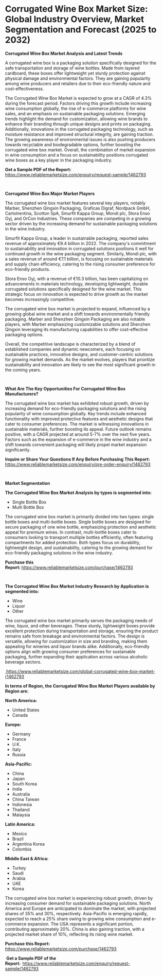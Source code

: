 <p><h1>Corrugated Wine Box Market Size: Global Industry Overview, Market Segmentation and Forecast (2025 to 2032)</h1></p><p><strong>Corrugated Wine Box Market Analysis and Latest Trends</strong></p>
<p><p>A corrugated wine box is a packaging solution specifically designed for the safe transportation and storage of wine bottles. Made from layered cardboard, these boxes offer lightweight yet sturdy protection against physical damage and environmental factors. They are gaining popularity among wine producers and retailers due to their eco-friendly nature and cost-effectiveness.</p><p>The Corrugated Wine Box Market is expected to grow at a CAGR of 4.3% during the forecast period. Factors driving this growth include increasing wine consumption globally, the rise of e-commerce platforms for wine sales, and an emphasis on sustainable packaging solutions. Emerging trends highlight the demand for customization, allowing wine brands to enhance their branding through unique designs and prints on packaging. Additionally, innovations in the corrugated packaging technology, such as moisture resistance and improved structural integrity, are gaining traction. The growing awareness of environmental issues is also pushing producers towards recyclable and biodegradable options, further boosting the corrugated wine box market. Overall, the combination of market expansion in wine consumption and a focus on sustainability positions corrugated wine boxes as a key player in the packaging industry.</p></p>
<p><strong>Get a Sample PDF of the Report:&nbsp;</strong> <a href="https://www.reliablemarketsize.com/enquiry/request-sample/1462793?utm_campaign=2095&utm_medium=2&utm_source=Github&utm_content=ia&utm_term=19042025&utm_id=corrugated-wine-box">https://www.reliablemarketsize.com/enquiry/request-sample/1462793</a></p>
<p>&nbsp;</p>
<p><strong>Corrugated Wine Box Major Market Players</strong></p>
<p><p>The corrugated wine box market features several key players, notably Marber, Shenzhen Qingxin Packaging, Graficas Digraf, Nordpack GmbH, Cartotrentina, Scotton SpA, Smurfit Kappa Group, Mondi plc, Stora Enso Oyj, and OrCon Industries. These companies are competing in a growing sector driven by the increasing demand for sustainable packaging solutions in the wine industry.</p><p>Smurfit Kappa Group, a leader in sustainable packaging, reported sales revenue of approximately €9.4 billion in 2022. The company's commitment to sustainability and innovation in corrugated solutions positions it well for continued growth in the wine packaging segment. Similarly, Mondi plc, with a sales revenue of around €7.1 billion, is focusing on sustainable materials and supply chain efficiency, catering to the rising consumer preference for eco-friendly products.</p><p>Stora Enso Oyj, with a revenue of €10.3 billion, has been capitalizing on advancements in materials technology, developing lightweight, durable corrugated solutions specifically designed for the wine market. This strategic focus on innovation is expected to drive growth as the market becomes increasingly competitive.</p><p>The corrugated wine box market is projected to expand, influenced by a growing global wine market and a shift towards environmentally friendly packaging. Marber and Shenzhen Qingxin Packaging are also notable players, with Marber emphasizing customizable solutions and Shenzhen Qingxin leveraging its manufacturing capabilities to offer cost-effective packaging options.</p><p>Overall, the competitive landscape is characterized by a blend of established companies and dynamic newcomers, each focusing on sustainable practices, innovative designs, and customer-centric solutions for growing market demands. As the market evolves, players that prioritize sustainability and innovation are likely to see the most significant growth in the coming years.</p></p>
<p>&nbsp;</p>
<p><strong>What Are The Key Opportunities For Corrugated Wine Box Manufacturers?</strong></p>
<p><p>The corrugated wine box market has exhibited robust growth, driven by increasing demand for eco-friendly packaging solutions and the rising popularity of wine consumption globally. Key trends include enhanced functionality with improved protective features and aesthetic designs that cater to consumer preferences. The market is witnessing innovations in sustainable materials, further boosting its appeal. Future outlook remains positive, with a CAGR projected at around 5-7% over the next five years. Factors such as the expansion of e-commerce in the wine industry and a shift towards convenient packaging will likely propel market expansion significantly.</p></p>
<p><strong>Inquire or Share Your Questions If Any Before Purchasing This Report:</strong> <a href="https://www.reliablemarketsize.com/enquiry/pre-order-enquiry/1462793?utm_campaign=2095&utm_medium=2&utm_source=Github&utm_content=ia&utm_term=19042025&utm_id=corrugated-wine-box">https://www.reliablemarketsize.com/enquiry/pre-order-enquiry/1462793</a></p>
<p>&nbsp;</p>
<p><strong>Market Segmentation</strong></p>
<p><strong>The Corrugated Wine Box Market Analysis by types is segmented into:</strong></p>
<p><ul><li>Single Bottle Box</li><li>Multi Bottle Box</li></ul></p>
<p><p>The corrugated wine box market is primarily divided into two types: single bottle boxes and multi-bottle boxes. Single bottle boxes are designed for secure packaging of one wine bottle, emphasizing protection and aesthetic appeal for premium wines. In contrast, multi-bottle boxes cater to consumers looking to transport multiple bottles efficiently, often featuring compartments for added protection. Both types focus on durability, lightweight design, and sustainability, catering to the growing demand for eco-friendly packaging solutions in the wine industry.</p></p>
<p><strong>Purchase this Report:&nbsp;</strong><a href="https://www.reliablemarketsize.com/purchase/1462793?utm_campaign=2095&utm_medium=2&utm_source=Github&utm_content=ia&utm_term=19042025&utm_id=corrugated-wine-box">https://www.reliablemarketsize.com/purchase/1462793</a></p>
<p>&nbsp;</p>
<p><strong>The Corrugated Wine Box Market Industry Research by Application is segmented into:</strong></p>
<p><ul><li>Wine</li><li>Liquor</li><li>Other</li></ul></p>
<p><p>The corrugated wine box market primarily serves the packaging needs of wine, liquor, and other beverages. These sturdy, lightweight boxes provide excellent protection during transportation and storage, ensuring the product remains safe from breakage and environmental factors. The design is versatile, allowing for customization in size and branding, making them appealing for wineries and liquor brands alike. Additionally, eco-friendly options align with growing consumer preferences for sustainable packaging, further expanding their application across various alcoholic beverage sectors.</p></p>
<p><a href="https://www.reliablemarketsize.com/global-corrugated-wine-box-market-r1462793?utm_campaign=2095&utm_medium=2&utm_source=Github&utm_content=ia&utm_term=19042025&utm_id=corrugated-wine-box">&nbsp;https://www.reliablemarketsize.com/global-corrugated-wine-box-market-r1462793</a></p>
<p><strong>In terms of Region, the Corrugated Wine Box Market Players available by Region are:</strong></p>
<p>
    <p> <strong> North America: </strong>
        <ul>
            <li>United States</li>
            <li>Canada</li>
        </ul>
        </p> 
    <p> <strong> Europe: </strong>
        <ul>
            <li>Germany</li>
            <li>France</li>
            <li>U.K.</li>
            <li>Italy</li>
            <li>Russia</li>
        </ul>
        </p> 
    <p> <strong> Asia-Pacific: </strong>
        <ul>
            <li>China</li>
            <li>Japan</li>
            <li>South Korea</li>
            <li>India</li>
            <li>Australia</li>
            <li>China Taiwan</li>
            <li>Indonesia</li>
            <li>Thailand</li>
            <li>Malaysia</li>
        </ul>
        </p> 
    <p> <strong> Latin America: </strong>
        <ul>
            <li>Mexico</li>
            <li>Brazil</li>
            <li>Argentina Korea</li>
            <li>Colombia</li>
        </ul>
        </p> 
    <p> <strong> Middle East & Africa: </strong>
        <ul>
            <li>Turkey</li>
            <li>Saudi</li>
            <li>Arabia</li>
            <li>UAE</li>
            <li>Korea</li>
        </ul>
    </p>
    </p>
<p><p>The corrugated wine box market is experiencing robust growth, driven by increasing consumer demand for sustainable packaging solutions. North America and Europe are anticipated to dominate the market, with projected shares of 35% and 30%, respectively. Asia-Pacific is emerging rapidly, expected to reach a 25% share owing to growing wine consumption and e-commerce expansion. The USA represents a significant portion, contributing approximately 20%. China is also gaining traction, with a projected market share of 10%, reflecting its rising wine market.</p></p>
<p><strong>Purchase this Report: </strong><a href="https://www.reliablemarketsize.com/purchase/1462793?utm_campaign=2095&utm_medium=2&utm_source=Github&utm_content=ia&utm_term=19042025&utm_id=corrugated-wine-box">https://www.reliablemarketsize.com/purchase/1462793</a></p>
<p>&nbsp;<strong>Get a Sample PDF of the Report:&nbsp;&nbsp;</strong><a href="https://www.reliablemarketsize.com/enquiry/request-sample/1462793?utm_campaign=2095&utm_medium=2&utm_source=Github&utm_content=ia&utm_term=19042025&utm_id=corrugated-wine-box">https://www.reliablemarketsize.com/enquiry/request-sample/1462793</a></p>
<p><strong></strong></p>
<p><p></p><p></p><p></p></p>
